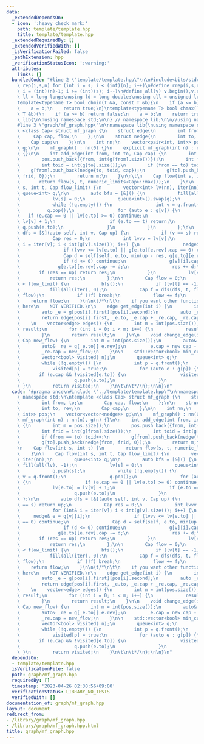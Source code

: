 ```yaml
---
data:
  _extendedDependsOn:
  - icon: ':heavy_check_mark:'
    path: template/template.hpp
    title: template/template.hpp
  _extendedRequiredBy: []
  _extendedVerifiedWith: []
  _isVerificationFailed: false
  _pathExtension: hpp
  _verificationStatusIcon: ':warning:'
  attributes:
    links: []
  bundledCode: "#line 2 \"template/template.hpp\"\n\n#include<bits/stdc++.h>\n\n#define\
    \ rep(i,s,n) for (int i = s; i < (int)(n); i++)\n#define rrep(i,s,n) for (int\
    \ i = (int)(n)-1; i >= (int)(s); i--)\n#define all(v) v.begin(),v.end()\n\nusing\
    \ ll = long long;\nusing ld = long double;\nusing ull = unsigned long long;\n\n\
    template<typename T> bool chmin(T &a, const T &b){\n    if (a <= b) return false;\n\
    \    a = b;\n    return true;\n}\ntemplate<typename T> bool chmax(T &a, const\
    \ T &b){\n    if (a >= b) return false;\n    a = b;\n    return true;\n}\n\nnamespace\
    \ lib{\n\nusing namespace std;\n\n} // namespace lib;\n\n//using namespace lib;\n\
    #line 3 \"graph/mf_graph.hpp\"\n\nnamespace lib{\nusing namespace std;\n\ntemplate\
    \ <class Cap> struct mf_graph {\n    struct edge{\n        int from, to;\n   \
    \     Cap cap, flow;\n    };\n\n    struct nedge{\n        int to, rev;\n    \
    \    Cap cap;\n    };\n\n    int nn;\n    vector<pair<int, int>> pos;\n    vector<vector<nedge>>\
    \ g;\n\n    mf_graph() : nn(0) {}\n    explicit mf_graph(int n) : nn(n), g(n)\
    \ {}\n\n    int add_edge(int from, int to, Cap cap) {\n        int m = pos.size();\n\
    \        pos.push_back({from, int(g[from].size())});\n        int frid = int(g[from].size());\n\
    \        int toid = int(g[to].size());\n        if (from == to) toid++;\n    \
    \    g[from].push_back(nedge{to, toid, cap});\n        g[to].push_back(nedge{from,\
    \ frid, 0});\n        return m;\n    }\n\n\t\n    Cap flow(int s, int t) {\n \
    \       return flow(s, t, numeric_limits<Cap>::max());\n    }\n\n    Cap flow(int\
    \ s, int t, Cap flow_limit) {\n        vector<int> lv(nn), iter(nn);\n       \
    \ queue<int> q;\n\n        auto bfs = [&]() {\n            fill(all(lv), -1);\n\
    \            lv[s] = 0;\n            queue<int>().swap(q);\n            q.push(s);\n\
    \            while (!q.empty()) {\n                int v = q.front();\n      \
    \          q.pop();\n                for (auto e : g[v]) {\n                 \
    \   if (e.cap == 0 || lv[e.to] >= 0) continue;\n                    lv[e.to] =\
    \ lv[v] + 1;\n                    if (e.to == t) return;\n                   \
    \ q.push(e.to);\n                }\n            }\n        };\n\n        auto\
    \ dfs = [&](auto self, int v, Cap up) {\n            if (v == s) return up;\n\
    \            Cap res = 0;\n            int lvvv = lv[v];\n            for (int&\
    \ i = iter[v]; i < int(g[v].size()); i++) {\n                nedge& e = g[v][i];\n\
    \                if (lvvv <= lv[e.to] || g[e.to][e.rev].cap == 0) continue;\n\
    \                Cap d = self(self, e.to, min(up - res, g[e.to][e.rev].cap));\n\
    \                if (d <= 0) continue;\n                g[v][i].cap += d;\n  \
    \              g[e.to][e.rev].cap -= d;\n                res += d;\n         \
    \       if (res == up) return res;\n            }\n            lv[v] = nn;\n \
    \           return res;\n        };\n\n        Cap flow = 0;\n        while (flow\
    \ < flow_limit) {\n            bfs();\n            if (lv[t] == -1) break;\n \
    \           fill(all(iter), 0);\n            Cap f = dfs(dfs, t, flow_limit -\
    \ flow);\n            if (!f) break;\n            flow += f;\n        }\n    \
    \    return flow;\n    }\n\n\t/*\n\t\n    if you want other functions, take from\
    \ here\n    NOT VERIFIED.\n\n    edge get_edge(int i) {\n        int m = int(pos.size());\n\
    \        auto _e = g[pos[i].first][pos[i].second];\n        auto _re = g[_e.to][_e.rev];\n\
    \        return edge{pos[i].first, _e.to, _e.cap + _re.cap, _re.cap};\n    }\n\
    \    \n    vector<edge> edges() {\n        int m = int(pos.size());\n        vector<edge>\
    \ result;\n        for (int i = 0; i < m; i++) {\n            result.push_back(get_edge(i));\n\
    \        }\n        return result;\n    }\n\n    void change_edge(int i, Cap new_cap,\
    \ Cap new_flow) {\n        int m = int(pos.size());\n        auto& _e = g[pos[i].first][pos[i].second];\n\
    \        auto& _re = g[_e.to][_e.rev];\n        _e.cap = new_cap - new_flow;\n\
    \        _re.cap = new_flow;\n    }\n\n    std::vector<bool> min_cut(int s) {\n\
    \        vector<bool> visited(_n);\n        queue<int> q;\n        q.push(s);\n\
    \        while (!q.empty()) {\n            int p = q.front();\n            q.pop();\n\
    \            visited[p] = true;\n            for (auto e : g[p]) {\n         \
    \       if (e.cap && !visited[e.to]) {\n                    visited[e.to] = true;\n\
    \                    q.push(e.to);\n                }\n            }\n       \
    \ }\n        return visited;\n    }\n\t\n\t*/\n};\n\n}\n"
  code: "#pragma once\n#include \"../template/template.hpp\"\n\nnamespace lib{\nusing\
    \ namespace std;\n\ntemplate <class Cap> struct mf_graph {\n    struct edge{\n\
    \        int from, to;\n        Cap cap, flow;\n    };\n\n    struct nedge{\n\
    \        int to, rev;\n        Cap cap;\n    };\n\n    int nn;\n    vector<pair<int,\
    \ int>> pos;\n    vector<vector<nedge>> g;\n\n    mf_graph() : nn(0) {}\n    explicit\
    \ mf_graph(int n) : nn(n), g(n) {}\n\n    int add_edge(int from, int to, Cap cap)\
    \ {\n        int m = pos.size();\n        pos.push_back({from, int(g[from].size())});\n\
    \        int frid = int(g[from].size());\n        int toid = int(g[to].size());\n\
    \        if (from == to) toid++;\n        g[from].push_back(nedge{to, toid, cap});\n\
    \        g[to].push_back(nedge{from, frid, 0});\n        return m;\n    }\n\n\t\
    \n    Cap flow(int s, int t) {\n        return flow(s, t, numeric_limits<Cap>::max());\n\
    \    }\n\n    Cap flow(int s, int t, Cap flow_limit) {\n        vector<int> lv(nn),\
    \ iter(nn);\n        queue<int> q;\n\n        auto bfs = [&]() {\n           \
    \ fill(all(lv), -1);\n            lv[s] = 0;\n            queue<int>().swap(q);\n\
    \            q.push(s);\n            while (!q.empty()) {\n                int\
    \ v = q.front();\n                q.pop();\n                for (auto e : g[v])\
    \ {\n                    if (e.cap == 0 || lv[e.to] >= 0) continue;\n        \
    \            lv[e.to] = lv[v] + 1;\n                    if (e.to == t) return;\n\
    \                    q.push(e.to);\n                }\n            }\n       \
    \ };\n\n        auto dfs = [&](auto self, int v, Cap up) {\n            if (v\
    \ == s) return up;\n            Cap res = 0;\n            int lvvv = lv[v];\n\
    \            for (int& i = iter[v]; i < int(g[v].size()); i++) {\n           \
    \     nedge& e = g[v][i];\n                if (lvvv <= lv[e.to] || g[e.to][e.rev].cap\
    \ == 0) continue;\n                Cap d = self(self, e.to, min(up - res, g[e.to][e.rev].cap));\n\
    \                if (d <= 0) continue;\n                g[v][i].cap += d;\n  \
    \              g[e.to][e.rev].cap -= d;\n                res += d;\n         \
    \       if (res == up) return res;\n            }\n            lv[v] = nn;\n \
    \           return res;\n        };\n\n        Cap flow = 0;\n        while (flow\
    \ < flow_limit) {\n            bfs();\n            if (lv[t] == -1) break;\n \
    \           fill(all(iter), 0);\n            Cap f = dfs(dfs, t, flow_limit -\
    \ flow);\n            if (!f) break;\n            flow += f;\n        }\n    \
    \    return flow;\n    }\n\n\t/*\n\t\n    if you want other functions, take from\
    \ here\n    NOT VERIFIED.\n\n    edge get_edge(int i) {\n        int m = int(pos.size());\n\
    \        auto _e = g[pos[i].first][pos[i].second];\n        auto _re = g[_e.to][_e.rev];\n\
    \        return edge{pos[i].first, _e.to, _e.cap + _re.cap, _re.cap};\n    }\n\
    \    \n    vector<edge> edges() {\n        int m = int(pos.size());\n        vector<edge>\
    \ result;\n        for (int i = 0; i < m; i++) {\n            result.push_back(get_edge(i));\n\
    \        }\n        return result;\n    }\n\n    void change_edge(int i, Cap new_cap,\
    \ Cap new_flow) {\n        int m = int(pos.size());\n        auto& _e = g[pos[i].first][pos[i].second];\n\
    \        auto& _re = g[_e.to][_e.rev];\n        _e.cap = new_cap - new_flow;\n\
    \        _re.cap = new_flow;\n    }\n\n    std::vector<bool> min_cut(int s) {\n\
    \        vector<bool> visited(_n);\n        queue<int> q;\n        q.push(s);\n\
    \        while (!q.empty()) {\n            int p = q.front();\n            q.pop();\n\
    \            visited[p] = true;\n            for (auto e : g[p]) {\n         \
    \       if (e.cap && !visited[e.to]) {\n                    visited[e.to] = true;\n\
    \                    q.push(e.to);\n                }\n            }\n       \
    \ }\n        return visited;\n    }\n\t\n\t*/\n};\n\n}\n"
  dependsOn:
  - template/template.hpp
  isVerificationFile: false
  path: graph/mf_graph.hpp
  requiredBy: []
  timestamp: '2023-04-26 02:30:56+09:00'
  verificationStatus: LIBRARY_NO_TESTS
  verifiedWith: []
documentation_of: graph/mf_graph.hpp
layout: document
redirect_from:
- /library/graph/mf_graph.hpp
- /library/graph/mf_graph.hpp.html
title: graph/mf_graph.hpp
---
```

